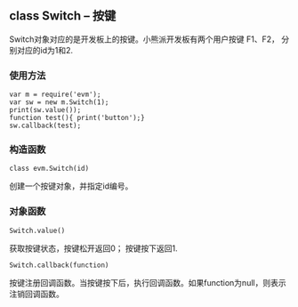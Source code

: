 ## class Switch –  按键

Switch对象对应的是开发板上的按键。小熊派开发板有两个用户按键 F1、F2， 分别对应的id为1和2.

### 使用方法

```
var m = require('evm');
var sw = new m.Switch(1);
print(sw.value());
function test(){ print('button');}
sw.callback(test);
```

### 构造函数

` class evm.Switch(id) `

 创建一个按键对象，并指定id编号。
    
    
### 对象函数

`Switch.value()`

获取按键状态，按键松开返回0； 按键按下返回1.


`Switch.callback(function)`

按键注册回调函数。当按键按下后，执行回调函数。如果function为null，则表示注销回调函数。




